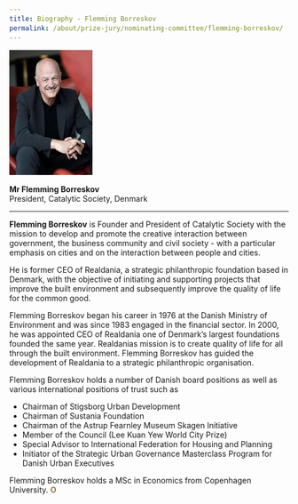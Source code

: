 ```yaml
---
title: Biography - Flemming Borreskov
permalink: /about/prize-jury/nominating-committee/flemming-borreskov/
---
```


<div style="width:150px"><img src="/images/jury/flemming-borreskov.jpg" alt="Flemming Borreskov" /></div>

**Mr Flemming Borreskov**<br>
President, Catalytic Society, Denmark

---

**Flemming Borreskov** is Founder and President of Catalytic Society with the mission to develop and promote the creative interaction between government, the business community and civil society - with a particular emphasis on cities and on the interaction between people and cities.

He is former CEO of Realdania, a strategic philanthropic foundation based in Denmark, with the objective of initiating and supporting projects that improve the built environment and subsequently improve the quality of life for the common good.

Flemming Borreskov began his career in 1976 at the Danish Ministry of Environment and was since 1983 engaged in the financial sector. In 2000, he was appointed CEO of Realdania one of Denmark’s largest foundations founded the same year. Realdanias mission is to create quality of life for all through the built environment. Flemming Borreskov has guided the development of Realdania to a strategic philanthropic organisation.

Flemming Borreskov holds a number of Danish board positions as well as various international positions of trust such as

- Chairman of Stigsborg Urban Development
- Chairman of Sustania Foundation
- Chairman of the Astrup Fearnley Museum Skagen Initiative
- Member of the Council (Lee Kuan Yew World City Prize)
- Special Advisor to International Federation for Housing and Planning
- Initiator of the Strategic Urban Governance Masterclass Program for Danish Urban Executives

Flemming Borreskov holds a MSc in Economics from Copenhagen University. **<font color="#967942">O</font>**
